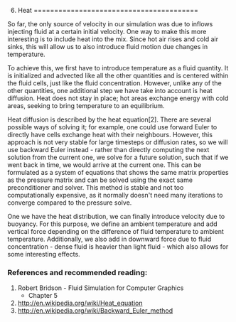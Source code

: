 6) Heat
========================================

So far, the only source of velocity in our simulation was due to inflows injecting fluid at a certain initial velocity. One way to make this more interesting is to include heat into the mix. Since hot air rises and cold air sinks, this will allow us to also introduce fluid motion due changes in temperature.

To achieve this, we first have to introduce temperature as a fluid quantity. It is initialized and advected like all the other quantities and is centered within the fluid cells, just like the fluid concentration. However, unlike any of the other quantities, one additional step we have take into account is heat diffusion. Heat does not stay in place; hot areas exchange energy with cold areas, seeking to bring temperature to an equilibrium.

Heat diffusion is described by the heat equation[2]. There are several possible ways of solving it; for example, one could use forward Euler to directly have cells exchange heat with their neighbours. However, this approach is not very stable for large timesteps or diffusion rates, so we will use backward Euler instead - rather than directly computing the next solution from the current one, we solve for a future solution, such that if we went back in time, we would arrive at the current one. This can be formulated as a system of equations that shows the same matrix properties as the pressure matrix and can be solved using the exact same preconditioner and solver. This method is stable and not too computationally expensive, as it normally doesn't need many iterations to converge compared to the pressure solve.

One we have the heat distribution, we can finally introduce velocity due to buoyancy. For this purpose, we define an ambient temperature and add vertical force depending on the difference of fluid temperature to ambient temperature. Additionally, we also add in downward force due to fluid concentration - dense fluid is heavier than light fluid - which also allows for some interesting effects.

### References and recommended reading:

  1. Robert Bridson - Fluid Simulation for Computer Graphics
       - Chapter 5
  2. http://en.wikipedia.org/wiki/Heat_equation
  3. http://en.wikipedia.org/wiki/Backward_Euler_method